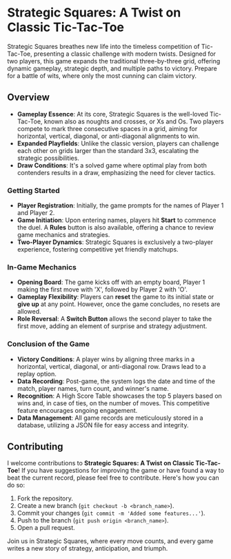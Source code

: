 # Strategic Squares: A Twist on Classic Tic-Tac-Toe

Strategic Squares breathes new life into the timeless competition of Tic-Tac-Toe, presenting a classic challenge with modern twists. Designed for two players, this game expands the traditional three-by-three grid, offering dynamic gameplay, strategic depth, and multiple paths to victory. Prepare for a battle of wits, where only the most cunning can claim victory.

## Overview

- **Gameplay Essence**: At its core, Strategic Squares is the well-loved Tic-Tac-Toe, known also as noughts and crosses, or Xs and Os. Two players compete to mark three consecutive spaces in a grid, aiming for horizontal, vertical, diagonal, or anti-diagonal alignments to win.
- **Expanded Playfields**: Unlike the classic version, players can challenge each other on grids larger than the standard 3x3, escalating the strategic possibilities.
- **Draw Conditions**: It's a solved game where optimal play from both contenders results in a draw, emphasizing the need for clever tactics.

### Getting Started

- **Player Registration**: Initially, the game prompts for the names of Player 1 and Player 2.
- **Game Initiation**: Upon entering names, players hit **Start** to commence the duel. A **Rules** button is also available, offering a chance to review game mechanics and strategies.
- **Two-Player Dynamics**: Strategic Squares is exclusively a two-player experience, fostering competitive yet friendly matchups.

### In-Game Mechanics

- **Opening Board**: The game kicks off with an empty board, Player 1 making the first move with 'X', followed by Player 2 with 'O'.
- **Gameplay Flexibility**: Players can **reset** the game to its initial state or **give up** at any point. However, once the game concludes, no resets are allowed.
- **Role Reversal**: A **Switch Button** allows the second player to take the first move, adding an element of surprise and strategy adjustment.

### Conclusion of the Game

- **Victory Conditions**: A player wins by aligning three marks in a horizontal, vertical, diagonal, or anti-diagonal row. Draws lead to a replay option.
- **Data Recording**: Post-game, the system logs the date and time of the match, player names, turn count, and winner's name.
- **Recognition**: A High Score Table showcases the top 5 players based on wins and, in case of ties, on the number of moves. This competitive feature encourages ongoing engagement.
- **Data Management**: All game records are meticulously stored in a database, utilizing a JSON file for easy access and integrity.

## Contributing

I welcome contributions to **Strategic Squares: A Twist on Classic Tic-Tac-Toe**! If you have suggestions for improving the game or have found a way to beat the current record, please feel free to contribute. Here's how you can do so:

1. Fork the repository.
2. Create a new branch (`git checkout -b <branch_name>`).
3. Commit your changes (`git commit -m 'Added some features...'`).
4. Push to the branch (`git push origin <branch_name>`).
5. Open a pull request.

Join us in Strategic Squares, where every move counts, and every game writes a new story of strategy, anticipation, and triumph.
